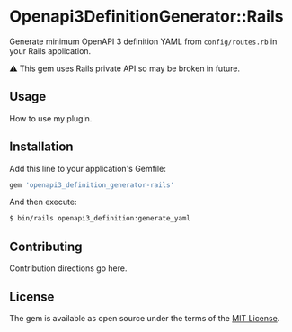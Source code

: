 # Openapi3DefinitionGenerator::Rails
Generate minimum OpenAPI 3 definition YAML from `config/routes.rb` in your Rails application.

:warning: This gem uses Rails private API so may be broken in future.

## Usage
How to use my plugin.

## Installation
Add this line to your application's Gemfile:

```ruby
gem 'openapi3_definition_generator-rails'
```

And then execute:

```bash
$ bin/rails openapi3_definition:generate_yaml
```

## Contributing
Contribution directions go here.

## License
The gem is available as open source under the terms of the [MIT License](https://opensource.org/licenses/MIT).

